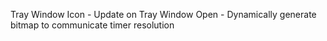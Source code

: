 Tray Window Icon
	- Update on Tray Window Open
	- Dynamically generate bitmap to communicate timer resolution
